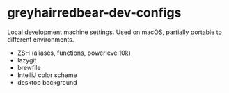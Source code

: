 # greyhairredbear-dev-configs

Local development machine settings. Used on macOS, partially portable to different environments. 

- ZSH (aliases, functions, powerlevel10k)
- lazygit
- brewfile
- IntelliJ color scheme
- desktop background
